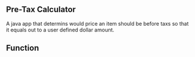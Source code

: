 ## Pre-Tax Calculator

A java app that determins would price an item should be before taxs so that it equals out to a user defined dollar amount.

## Function

